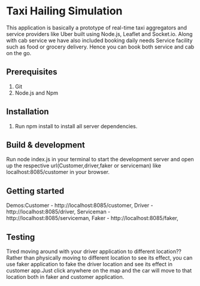 # Taxi Hailing Simulation #

This application is basically a prototype of real-time taxi aggregators and service providers like Uber built using Node.js, Leaflet and Socket.io. Along with cab service we have also included booking daily needs Service facility such as food or grocery delivery. Hence you can book both service and cab on the go.

## Prerequisites ##
1. Git
2. Node.js and Npm

## Installation ##
1. Run npm install to install all server dependencies.

## Build & development ##

Run node index.js in your terminal to start the development server and open up the respective url(Customer,driver,faker or serviceman) like localhost:8085/customer in your browser.

## Getting started ##
Demos:Customer - http://localhost:8085/customer,
Driver - http://localhost:8085/driver,
Serviceman - http://localhost:8085/serviceman,
Faker - http://localhost:8085/faker,

## Testing ##
Tired moving around with your driver application to different location??
Rather than physically moving to different location to see its effect, you can use faker application to fake the driver location and see its effect in customer app.Just click anywhere on the map and the car will move to that location both in faker and customer application.

